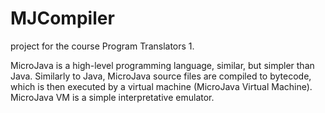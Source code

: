 # MJCompiler
project for the course Program Translators 1.

MicroJava is a high-level programming language, similar, but simpler than Java. Similarly to Java, MicroJava source files are compiled to bytecode, which is then executed by a virtual machine (MicroJava Virtual Machine). MicroJava VM is a simple interpretative emulator.
